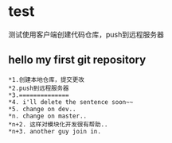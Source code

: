 # test
测试使用客户端创建代码仓库，push到远程服务器
## hello my first git repository
    *1.创建本地仓库，提交更改
    *2.push到远程服务器
    *3.==============
    *4. i'll delete the sentence soon~~
    *5. change on dev..
    *n. change on master..
    *n+2. 这样对模块化开发很有帮助..
    *n+3. another guy join in.
